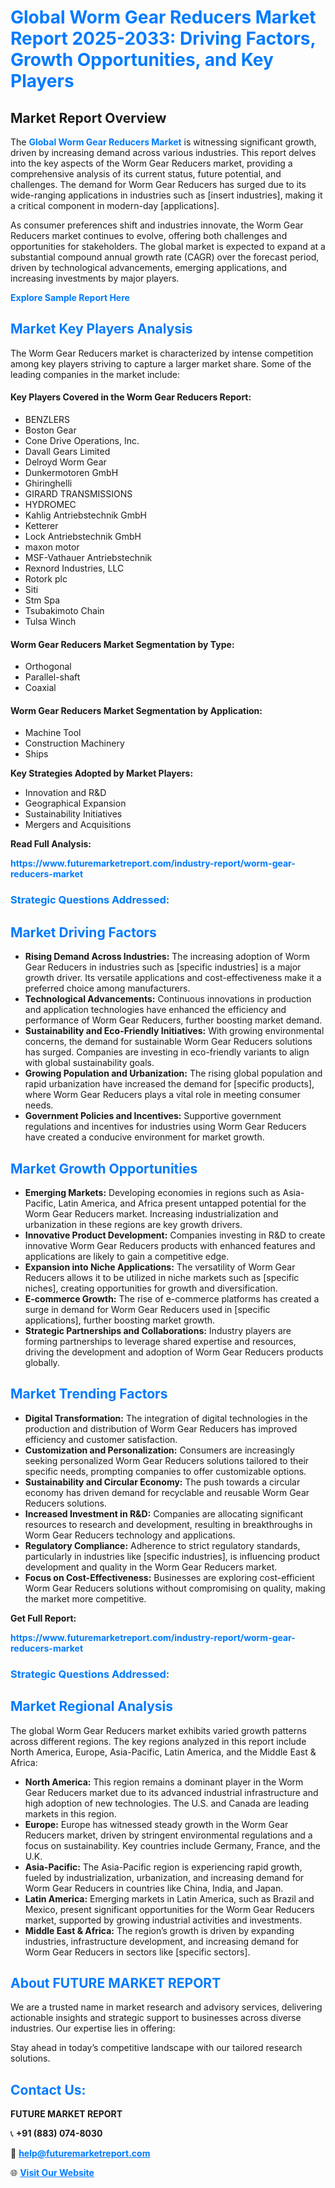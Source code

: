 <h1 style="color: #007BFF;">Global Worm Gear Reducers Market Report 2025-2033: Driving Factors, Growth Opportunities, and Key Players</h1>

<section id="overview">
<h2>Market Report Overview</h2>
<p>The <a href="https://www.futuremarketreport.com/industry-report/worm-gear-reducers-market" style="color: #007BFF; text-decoration: none;"><strong>Global Worm Gear Reducers Market</strong></a> is witnessing significant growth, driven by increasing demand across various industries. This report delves into the key aspects of the Worm Gear Reducers market, providing a comprehensive analysis of its current status, future potential, and challenges. The demand for Worm Gear Reducers has surged due to its wide-ranging applications in industries such as [insert industries], making it a critical component in modern-day [applications].</p>
<p>As consumer preferences shift and industries innovate, the Worm Gear Reducers market continues to evolve, offering both challenges and opportunities for stakeholders. The global market is expected to expand at a substantial compound annual growth rate (CAGR) over the forecast period, driven by technological advancements, emerging applications, and increasing investments by major players.</p>
</section>

<section id="overview">
<p><a href="https://www.futuremarketreport.com/request-sample/reportId=102423" style="color: #007BFF; text-decoration: none;"><strong>Explore Sample Report Here</strong></a></p>
</section>

<section id="key-players">
<h2 style="color: #007BFF;">Market Key Players Analysis</h2>
<p>The Worm Gear Reducers market is characterized by intense competition among key players striving to capture a larger market share. Some of the leading companies in the market include:</p>
<h4>Key Players Covered in the Worm Gear Reducers Report:</h4>
<ul><li>BENZLERS</li><li>Boston Gear</li><li>Cone Drive Operations, Inc.</li><li>Davall Gears Limited</li><li>Delroyd Worm Gear</li><li>Dunkermotoren GmbH</li><li>Ghiringhelli</li><li>GIRARD TRANSMISSIONS</li><li>HYDROMEC</li><li>Kahlig Antriebstechnik GmbH</li><li>Ketterer</li><li>Lock Antriebstechnik GmbH</li><li>maxon motor</li><li>MSF-Vathauer Antriebstechnik</li><li>Rexnord Industries, LLC</li><li>Rotork plc</li><li>Siti</li><li>Stm Spa</li><li>Tsubakimoto Chain</li><li>Tulsa Winch</li></ul>
<h4>Worm Gear Reducers Market Segmentation by Type:</h4>
<ul><li>Orthogonal</li><li>Parallel-shaft</li><li>Coaxial</li></ul>

<h4>Worm Gear Reducers Market Segmentation by Application:</h4>
<ul><li>Machine Tool</li><li>Construction Machinery</li><li>Ships</li></ul>
<p><strong>Key Strategies Adopted by Market Players:</strong></p>
<ul>
<li>Innovation and R&D</li>
<li>Geographical Expansion</li>
<li>Sustainability Initiatives</li>
<li>Mergers and Acquisitions</li>
</ul>
</section>

<section>
<p><strong>Read Full Analysis: </strong></p><a href="https://www.futuremarketreport.com/industry-report/worm-gear-reducers-market" style="color: #007BFF; text-decoration: none;"><strong>https://www.futuremarketreport.com/industry-report/worm-gear-reducers-market</strong></a>
<h3 style="color: #007BFF;">Strategic Questions Addressed:</h3>
</section>

<section id="driving-factors">
<h2 style="color: #007BFF;">Market Driving Factors</h2>
<ul>
<li><strong>Rising Demand Across Industries:</strong> The increasing adoption of Worm Gear Reducers in industries such as [specific industries] is a major growth driver. Its versatile applications and cost-effectiveness make it a preferred choice among manufacturers.</li>
<li><strong>Technological Advancements:</strong> Continuous innovations in production and application technologies have enhanced the efficiency and performance of Worm Gear Reducers, further boosting market demand.</li>
<li><strong>Sustainability and Eco-Friendly Initiatives:</strong> With growing environmental concerns, the demand for sustainable Worm Gear Reducers solutions has surged. Companies are investing in eco-friendly variants to align with global sustainability goals.</li>
<li><strong>Growing Population and Urbanization:</strong> The rising global population and rapid urbanization have increased the demand for [specific products], where Worm Gear Reducers plays a vital role in meeting consumer needs.</li>
<li><strong>Government Policies and Incentives:</strong> Supportive government regulations and incentives for industries using Worm Gear Reducers have created a conducive environment for market growth.</li>
</ul>
</section>

<section id="growth-opportunities">
<h2 style="color: #007BFF;">Market Growth Opportunities</h2>
<ul>
<li><strong>Emerging Markets:</strong> Developing economies in regions such as Asia-Pacific, Latin America, and Africa present untapped potential for the Worm Gear Reducers market. Increasing industrialization and urbanization in these regions are key growth drivers.</li>
<li><strong>Innovative Product Development:</strong> Companies investing in R&D to create innovative Worm Gear Reducers products with enhanced features and applications are likely to gain a competitive edge.</li>
<li><strong>Expansion into Niche Applications:</strong> The versatility of Worm Gear Reducers allows it to be utilized in niche markets such as [specific niches], creating opportunities for growth and diversification.</li>
<li><strong>E-commerce Growth:</strong> The rise of e-commerce platforms has created a surge in demand for Worm Gear Reducers used in [specific applications], further boosting market growth.</li>
<li><strong>Strategic Partnerships and Collaborations:</strong> Industry players are forming partnerships to leverage shared expertise and resources, driving the development and adoption of Worm Gear Reducers products globally.</li>
</ul>
</section>

<section id="trending-factors">
<h2 style="color: #007BFF;">Market Trending Factors</h2>
<ul>
<li><strong>Digital Transformation:</strong> The integration of digital technologies in the production and distribution of Worm Gear Reducers has improved efficiency and customer satisfaction.</li>
<li><strong>Customization and Personalization:</strong> Consumers are increasingly seeking personalized Worm Gear Reducers solutions tailored to their specific needs, prompting companies to offer customizable options.</li>
<li><strong>Sustainability and Circular Economy:</strong> The push towards a circular economy has driven demand for recyclable and reusable Worm Gear Reducers solutions.</li>
<li><strong>Increased Investment in R&D:</strong> Companies are allocating significant resources to research and development, resulting in breakthroughs in Worm Gear Reducers technology and applications.</li>
<li><strong>Regulatory Compliance:</strong> Adherence to strict regulatory standards, particularly in industries like [specific industries], is influencing product development and quality in the Worm Gear Reducers market.</li>
<li><strong>Focus on Cost-Effectiveness:</strong> Businesses are exploring cost-efficient Worm Gear Reducers solutions without compromising on quality, making the market more competitive.</li>
</ul>
</section>

<section>
<p><strong>Get Full Report: </strong></p><a href="https://www.futuremarketreport.com/industry-report/worm-gear-reducers-market" style="color: #007BFF; text-decoration: none;"><strong>https://www.futuremarketreport.com/industry-report/worm-gear-reducers-market</strong></a>
<h3 style="color: #007BFF;">Strategic Questions Addressed:</h3>
</section>


<section id="regional-analysis">
<h2 style="color: #007BFF;">Market Regional Analysis</h2>
<p>The global Worm Gear Reducers market exhibits varied growth patterns across different regions. The key regions analyzed in this report include North America, Europe, Asia-Pacific, Latin America, and the Middle East & Africa:</p>
<ul>
<li><strong>North America:</strong> This region remains a dominant player in the Worm Gear Reducers market due to its advanced industrial infrastructure and high adoption of new technologies. The U.S. and Canada are leading markets in this region.</li>
<li><strong>Europe:</strong> Europe has witnessed steady growth in the Worm Gear Reducers market, driven by stringent environmental regulations and a focus on sustainability. Key countries include Germany, France, and the U.K.</li>
<li><strong>Asia-Pacific:</strong> The Asia-Pacific region is experiencing rapid growth, fueled by industrialization, urbanization, and increasing demand for Worm Gear Reducers in countries like China, India, and Japan.</li>
<li><strong>Latin America:</strong> Emerging markets in Latin America, such as Brazil and Mexico, present significant opportunities for the Worm Gear Reducers market, supported by growing industrial activities and investments.</li>
<li><strong>Middle East & Africa:</strong> The region’s growth is driven by expanding industries, infrastructure development, and increasing demand for Worm Gear Reducers in sectors like [specific sectors].</li>
</ul>
</section>

<footer>
<h2 style="color: #007BFF;">About FUTURE MARKET REPORT</h2>
<p>We are a trusted name in market research and advisory services, delivering actionable insights and strategic support to businesses across diverse industries. Our expertise lies in offering:</p>

<p>Stay ahead in today’s competitive landscape with our tailored research solutions.</p>

<h2 style="color: #007BFF;">Contact Us:</h2>
<p><strong>FUTURE MARKET REPORT</strong></p>
<p>📞 <strong>+91 (883) 074-8030</strong></p>
<p>📧 <strong><a href="mailto:help@futuremarketreport.com" style="color: #007BFF;">help@futuremarketreport.com</a></strong></p>
<p>🌐 <strong><a href="https://www.futuremarketreport.com/" style="color: #007BFF;">Visit Our Website</a></strong></p>
</footer>